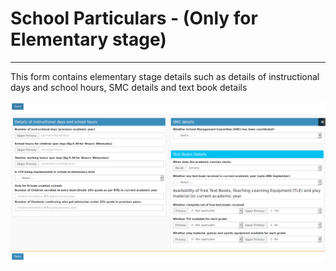 # School Particulars - (Only for Elementary stage)
----

This form contains elementary stage details such as details of instructional days and school hours, SMC details and text book details


![Particulars Elementary](particulars_elementary.png "Particulars Elementary")

